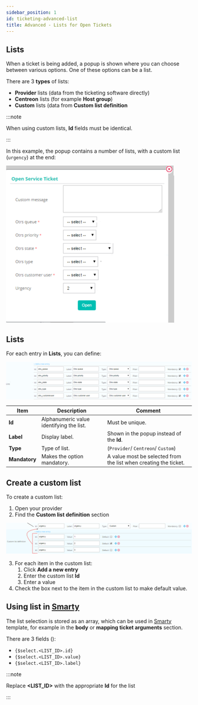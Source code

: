 ```yaml
---
sidebar_position: 1
id: ticketing-advanced-list
title: Advanced - Lists for Open Tickets
---
```


## Lists 

When a ticket is being added, a popup is shown where you can choose between various options. One of these options can be a list. 

There are 3 **types** of lists:
- **Provider** lists (data from the ticketing software directly)
- **Centreon** lists (for example **Host group**)
- **Custom** lists (data from **Custom list definition** 

:::note

When using custom lists, **Id** fields must be identical.

:::

In this example, the popup contains a number of lists, with a custom list (`urgency`) at the end:

![image](../../../assets/alerts-notifications/ticketing/advanced/open_ticket_advanced_list_01a.png)


## Lists

For each entry in **Lists**, you can define:

![image](../../../assets/alerts-notifications/ticketing/advanced/open_ticket_advanced_list_01c.png)

| Item | Description | Comment |  
|---|---|---|
| **Id** | Alphanumeric value identifying the list. | Must be unique. |
| **Label** | Display label. | Shown in the popup instead of the **Id**. |
| **Type**  | Type of list. |  (`Provider`/ `Centreon`/ `Custom`) |
| **Mandatory** | Makes the option mandatory. | A value most be selected from the list when creating the ticket. |

## Create a custom list

To create a custom list: 

1. Open your provider 
2. Find the **Custom list definition** section

![image](../../../assets/alerts-notifications/ticketing/advanced/open_ticket_advanced_list_01b.png)

3. For each item in the custom list: 
   1. Click **Add a new entry**
   2. Enter the custom list **Id**
   3. Enter a value
4. Check the box next to the item in the custom list to make default value.



## Using list in [Smarty](https://www.smarty.net/) 

The list selection is stored as an array, which can be used in [Smarty](https://www.smarty.net/) template, for example in the **body** or **mapping ticket arguments** section.

There are 3 fields ():

- `{$select.<LIST_ID>.id}`
- `{$select.<LIST_ID>.value}`
- `{$select.<LIST_ID>.label}`

:::note

Replace **<LIST\_ID>** with the appropriate **Id** for the list

:::

